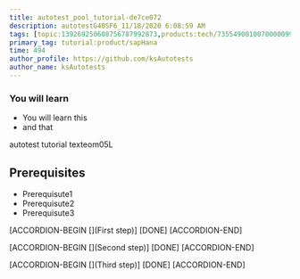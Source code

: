 ```yaml
---
title: autotest_pool_tutorial-de7ce072
description: autotestG40SF6_11/18/2020 6:08:59 AM
tags: [topic:139269250608756787992873,products:tech/73554900100700000996,tutorial:experience/advanced]
primary_tag: tutorial:product/sapHana
time: 494
author_profile: https://github.com/ksAutotests
author_name: ksAutotests
---
```

### You will learn
- You will learn this
- and that

autotest tutorial texteom05L

## Prerequisites
- Prerequisute1
- Prerequisute2
- Prerequisute3

[ACCORDION-BEGIN [](First step)]
[DONE]
[ACCORDION-END]

[ACCORDION-BEGIN [](Second step)]
[DONE]
[ACCORDION-END]

[ACCORDION-BEGIN [](Third step)]
[DONE]
[ACCORDION-END]

